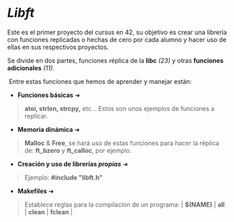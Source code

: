 # *Libft*
Este es el primer proyecto del cursus en 42, su objetivo es crear una librería con funciones replicadas o hechas de cero por cada alumno y hacer uso de ellas en sus respectivos proyectos.

Se divide en dos partes, funciones réplica de la **libc** *(23)* y otras **funciones adicionales** *(11)*.

  ‎
Entre estas funciones que hemos de aprender y manejar están:

- **Funciones básicas** ➜
>**atoi, strlen, strcpy,** etc... Estos son unos ejemplos de funciones a replicar.

- **Memoria dinámica** ➜
>**Malloc** & **Free**, se hará uso de estas funciones para hacer la réplica de: **ft_bzero**  y **ft_calloc**, por ejemplo.

- **Creación y uso de librerías *propias*** ➜
>Ejemplo: **#include "libft.h"**

- **Makefiles**  ➜
> Establece reglas para la compilacion de un programa: | **$(NAME)** | **all** | **clean** | **fclean** |

